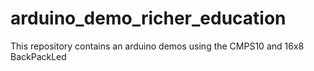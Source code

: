 # arduino_demo_richer_education
This repository contains an arduino demos using the CMPS10 and 16x8 BackPackLed
